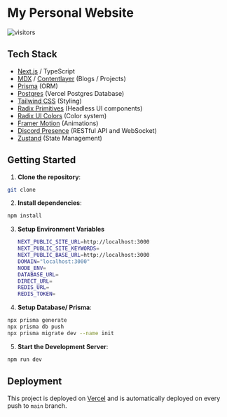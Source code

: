# My Personal Website
![visitors](https://visitor-badge.laobi.icu/badge?page_id=y17godara.website)

## Tech Stack

- [Next.js](nextjs.org) / TypeScript
- [MDX](https://mdxjs.com) / [Contentlayer](https://contentlayer.dev/) (Blogs / Projects)
- [Prisma](https://www.prisma.io) (ORM)
- [Postgres](https://vercel.com/docs/storage/vercel-postgres) (Vercel Postgres Database)
- [Tailwind CSS](https://tailwindcss.com) (Styling)
- [Radix Primitives](https://www.radix-ui.com/primitives) (Headless UI components)
- [Radix UI Colors](https://www.radix-ui.com/colors) (Color system)
- [Framer Motion](https://www.framer.com/motion/) (Animations)
- [Discord Presence](https://github.com/Phineas/lanyard) (RESTful API and WebSocket)
- [Zustand](https://github.com/pmndrs/zustand) (State Management)

## Getting Started

1. **Clone the repository**:

```bash
git clone
```

2. **Install dependencies**:

```bash
npm install
```

3. **Setup Environment Variables**

   ```bash
   NEXT_PUBLIC_SITE_URL=http://localhost:3000
   NEXT_PUBLIC_SITE_KEYWORDS=
   NEXT_PUBLIC_BASE_URL=http://localhost:3000
   DOMAIN="localhost:3000"
   NODE_ENV=
   DATABASE_URL=
   DIRECT_URL=
   REDIS_URL=
   REDIS_TOKEN=
   ```

4. **Setup Database/ Prisma**:

```bash
npx prisma generate
npx prisma db push
npx prisma migrate dev --name init
```

5. **Start the Development Server**:

```bash
npm run dev
```

## Deployment

This project is deployed on [Vercel](https://vercel.com) and is automatically deployed on every push to `main` branch.

